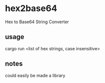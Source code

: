 # hex2base64
Hex to Base64 String Converter

## usage
cargo run <list of hex strings, case insensitive>

## notes
could easily be made a library
